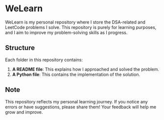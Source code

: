 # WeLearn

WeLearn is my personal repository where I store the DSA-related and LeetCode problems I solve. This repository is purely for learning purposes, and I aim to improve my problem-solving skills as I progress.

## Structure

Each folder in this repository contains:

1. **A README file**: This explains how I approached and solved the problem.
2. **A Python file**: This contains the implementation of the solution.

## Note

This repository reflects my personal learning journey. If you notice any errors or have suggestions, please share them! Your feedback will help me grow and improve.
